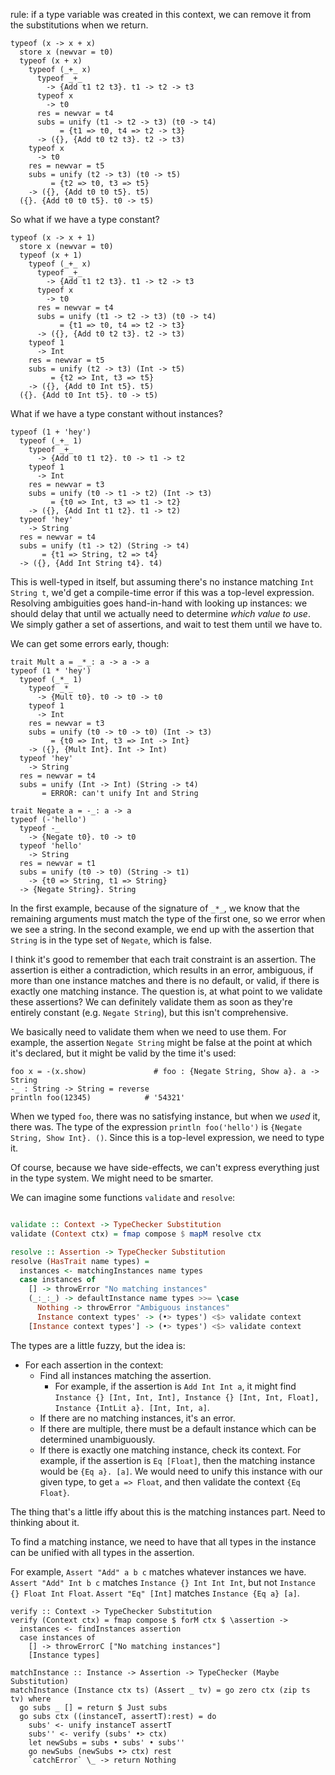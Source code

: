 rule: if a type variable was created in this context, we can remove it from the substitutions when we return.

```
typeof (x -> x + x)
  store x (newvar = t0)
  typeof (x + x)
    typeof (_+_ x)
      typeof _+_ 
        -> {Add t1 t2 t3}. t1 -> t2 -> t3
      typeof x 
        -> t0
      res = newvar = t4
      subs = unify (t1 -> t2 -> t3) (t0 -> t4)
           = {t1 => t0, t4 => t2 -> t3}
      -> ({}, {Add t0 t2 t3}. t2 -> t3)
    typeof x
      -> t0
    res = newvar = t5
    subs = unify (t2 -> t3) (t0 -> t5)
         = {t2 => t0, t3 => t5}
    -> ({}, {Add t0 t0 t5}. t5)
  ({}. {Add t0 t0 t5}. t0 -> t5)
```

So what if we have a type constant?

```
typeof (x -> x + 1)
  store x (newvar = t0)
  typeof (x + 1)
    typeof (_+_ x)
      typeof _+_ 
        -> {Add t1 t2 t3}. t1 -> t2 -> t3
      typeof x 
        -> t0
      res = newvar = t4
      subs = unify (t1 -> t2 -> t3) (t0 -> t4)
           = {t1 => t0, t4 => t2 -> t3}
      -> ({}, {Add t0 t2 t3}. t2 -> t3)
    typeof 1
      -> Int
    res = newvar = t5
    subs = unify (t2 -> t3) (Int -> t5)
         = {t2 => Int, t3 => t5}
    -> ({}, {Add t0 Int t5}. t5)
  ({}. {Add t0 Int t5}. t0 -> t5)
```

What if we have a type constant without instances?

```
typeof (1 + 'hey')
  typeof (_+_ 1)
    typeof _+_
      -> {Add t0 t1 t2}. t0 -> t1 -> t2
    typeof 1
      -> Int
    res = newvar = t3
    subs = unify (t0 -> t1 -> t2) (Int -> t3)
         = {t0 => Int, t3 => t1 -> t2}
    -> ({}, {Add Int t1 t2}. t1 -> t2)
  typeof 'hey'
    -> String
  res = newvar = t4
  subs = unify (t1 -> t2) (String -> t4)
       = {t1 => String, t2 => t4}
  -> ({}, {Add Int String t4}. t4)
```

This is well-typed in itself, but assuming there's no instance matching `Int String t`, we'd get a compile-time error if this was a top-level expression. Resolving ambiguities goes hand-in-hand with looking up instances: we should delay that until we actually need to determine *which value to use*. We simply gather a set of assertions, and wait to test them until we have to.

We can get some errors early, though:

```
trait Mult a = _*_: a -> a -> a
typeof (1 * 'hey')
  typeof (_*_ 1)
    typeof _*_
      -> {Mult t0}. t0 -> t0 -> t0
    typeof 1
      -> Int
    res = newvar = t3
    subs = unify (t0 -> t0 -> t0) (Int -> t3)
         = {t0 => Int, t3 => Int -> Int}
    -> ({}, {Mult Int}. Int -> Int)
  typeof 'hey'
    -> String
  res = newvar = t4
  subs = unify (Int -> Int) (String -> t4)
       = ERROR: can't unify Int and String

trait Negate a = -_: a -> a
typeof (-'hello')
  typeof -_
    -> {Negate t0}. t0 -> t0
  typeof 'hello'
    -> String
  res = newvar = t1
  subs = unify (t0 -> t0) (String -> t1)
    -> {t0 => String, t1 => String}
  -> {Negate String}. String
```

In the first example, because of the signature of `_*_`, we know that the remaining arguments must match the type of the first one, so we error when we see a string. In the second example, we end up with the assertion that `String` is in the type set of `Negate`, which is false.

I think it's good to remember that each trait constraint is an assertion. The assertion is either a contradiction, which results in an error, ambiguous, if more than one instance matches and there is no default, or valid, if there is exactly one matching instance. The question is, at what point to we validate these assertions? We can definitely validate them as soon as they're entirely constant (e.g. `Negate String`), but this isn't comprehensive.

We basically need to validate them when we need to use them. For example, the assertion `Negate String` might be false at the point at which it's declared, but it might be valid by the time it's used:

```
foo x = -(x.show)               # foo : {Negate String, Show a}. a -> String
-_ : String -> String = reverse
println foo(12345)            # '54321'
```

When we typed `foo`, there was no satisfying instance, but when we *used* it, there was. The type of the expression `println foo('hello')` is `{Negate String, Show Int}. ()`. Since this is a top-level expression, we need to type it.

Of course, because we have side-effects, we can't express everything just in the type system. We might need to be smarter.

We can imagine some functions `validate` and `resolve`:

```haskell

validate :: Context -> TypeChecker Substitution
validate (Context ctx) = fmap compose $ mapM resolve ctx

resolve :: Assertion -> TypeChecker Substitution
resolve (HasTrait name types) =
  instances <- matchingInstances name types
  case instances of
    [] -> throwError "No matching instances"
    (_:_:_) -> defaultInstance name types >>= \case
      Nothing -> throwError "Ambiguous instances"
      Instance context types' -> (•> types') <$> validate context
    [Instance context types'] -> (•> types') <$> validate context
```

The types are a little fuzzy, but the idea is:
  * For each assertion in the context:
    - Find all instances matching the assertion.
      + For example, if the assertion is `Add Int Int a`, it might find `Instance {} [Int, Int, Int], Instance {} [Int, Int, Float], Instance {IntLit a}. [Int, Int, a]`.
    - If there are no matching instances, it's an error.
    - If there are multiple, there must be a default instance which can be determined unambiguously.
    - If there is exactly one matching instance, check its context. For example, if the assertion is `Eq [Float]`, then the matching instance would be `{Eq a}. [a]`. We would need to unify this instance with our given type, to get `a => Float`, and then validate the context `{Eq Float}`.

The thing that's a little iffy about this is the matching instances part. Need to thinking about it.

To find a matching instance, we need to have that all types in the instance can be unified with all types in the assertion.

For example, `Assert "Add" a b c` matches whatever instances we have. `Assert "Add" Int b c` matches `Instance {} Int Int Int`, but not `Instance {} Float Int Float`. `Assert "Eq" [Int]` matches `Instance {Eq a} [a]`.

```
verify :: Context -> TypeChecker Substitution
verify (Context ctx) = fmap compose $ forM ctx $ \assertion ->
  instances <- findInstances assertion
  case instances of 
    [] -> throwErrorC ["No matching instances"]
    [Instance types]

matchInstance :: Instance -> Assertion -> TypeChecker (Maybe Substitution)
matchInstance (Instance ctx ts) (Assert _ tv) = go zero ctx (zip ts tv) where
  go subs _ [] = return $ Just subs
  go subs ctx ((instanceT, assertT):rest) = do
    subs' <- unify instanceT assertT
    subs'' <- verify (subs' •> ctx)
    let newSubs = subs • subs' • subs''
    go newSubs (newSubs •> ctx) rest
    `catchError` \_ -> return Nothing
```
